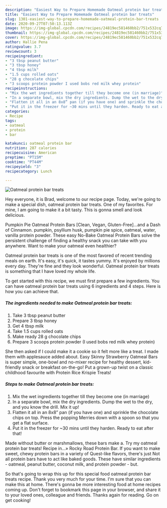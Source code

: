 ```yaml
---
description: "Easiest Way to Prepare Homemade Oatmeal protein bar treats"
title: "Easiest Way to Prepare Homemade Oatmeal protein bar treats"
slug: 1301-easiest-way-to-prepare-homemade-oatmeal-protein-bar-treats
date: 2020-09-27T07:50:13.113Z
image: https://img-global.cpcdn.com/recipes/24819ec581460bb2/751x532cq70/oatmeal-protein-bar-treats-recipe-main-photo.jpg
thumbnail: https://img-global.cpcdn.com/recipes/24819ec581460bb2/751x532cq70/oatmeal-protein-bar-treats-recipe-main-photo.jpg
cover: https://img-global.cpcdn.com/recipes/24819ec581460bb2/751x532cq70/oatmeal-protein-bar-treats-recipe-main-photo.jpg
author: Hallie Pena
ratingvalue: 3.7
reviewcount: 3
recipeingredient:
- "3 tbsp peanut butter"
- "3 tbsp honey"
- "4 tbsp milk"
- "1.5 cups rolled oats"
- "28 g chocolate chips"
- "3 scoops protein powder I used bobs red milk whey protein"
recipeinstructions:
- "Mix the wet ingredients together till they become one (in marriage)"
- "In a separate bowl, mix the dry ingredients. Dump the wet to the dry, and you know the drill. Mix it up!"
- "Flatten it all in an 8x8” pan (if you have one) and sprinkle the chocolate chips on top. Press the popping Merries down with a spoon so that you get a flat surface."
- "Put it in the freezer for ~30 mins until they harden. Ready to eat after that!"
categories:
- Recipe
tags:
- oatmeal
- protein
- bar

katakunci: oatmeal protein bar 
nutrition: 287 calories
recipecuisine: American
preptime: "PT15M"
cooktime: "PT44M"
recipeyield: "3"
recipecategory: Lunch

---
```



![Oatmeal protein bar treats](https://img-global.cpcdn.com/recipes/24819ec581460bb2/751x532cq70/oatmeal-protein-bar-treats-recipe-main-photo.jpg)

Hey everyone, it is Brad, welcome to our recipe page. Today, we're going to make a special dish, oatmeal protein bar treats. One of my favorites. For mine, I am going to make it a bit tasty. This is gonna smell and look delicious.

Pumpkin Pie Oatmeal Protein Bars [Clean, Vegan, Gluten-Free]…and a Dash of Cinnamon. pumpkin, psyllium husk, pumpkin pie spice, oatmeal, water, vanilla protein powder. These easy No-Bake Oatmeal Protein Bars solve the persistent challenge of finding a healthy snack you can take with you anywhere. Want to make your oatmeal even healthier?

Oatmeal protein bar treats is one of the most favored of recent trending meals on earth. It's easy, it's quick, it tastes yummy. It's enjoyed by millions every day. They're fine and they look wonderful. Oatmeal protein bar treats is something that I have loved my whole life.


To get started with this recipe, we must first prepare a few ingredients. You can have oatmeal protein bar treats using 6 ingredients and 4 steps. Here is how you can achieve that.

<!--inarticleads1-->

##### The ingredients needed to make Oatmeal protein bar treats:

1. Take 3 tbsp peanut butter
1. Prepare 3 tbsp honey
1. Get 4 tbsp milk
1. Take 1.5 cups rolled oats
1. Make ready 28 g chocolate chips
1. Prepare 3 scoops protein powder (I used bobs red milk whey protein)


She then asked if I could make it a cookie so it felt more like a treat. I made them with applesauce added about. Easy Skinny Strawberry Oatmeal Bars is super simple, one-bowl and no-mixer recipe for healthy dessert, kid-friendly snack or breakfast on-the-go! Put a grown-up twist on a classic childhood favourite with Protein Rice Krispie Treats! 

<!--inarticleads2-->

##### Steps to make Oatmeal protein bar treats:

1. Mix the wet ingredients together till they become one (in marriage)
1. In a separate bowl, mix the dry ingredients. Dump the wet to the dry, and you know the drill. Mix it up!
1. Flatten it all in an 8x8” pan (if you have one) and sprinkle the chocolate chips on top. Press the popping Merries down with a spoon so that you get a flat surface.
1. Put it in the freezer for ~30 mins until they harden. Ready to eat after that!


Made without butter or marshmallows, these bars make a. Try my oatmeal protein bar treats! Recipe in…» Rocky Road Protein Bar. If you want to make sweet, chewy protein bars in a variety of Quest-like flavors, there&#39;s just Not all protein bars have to act like baked goods. These have similar ingredients - oatmeal, peanut butter, coconut milk, and protein powder - but. 

So that's going to wrap this up for this special food oatmeal protein bar treats recipe. Thank you very much for your time. I'm sure that you can make this at home. There's gonna be more interesting food at home recipes coming up. Don't forget to bookmark this page in your browser, and share it to your loved ones, colleague and friends. Thanks again for reading. Go on get cooking!
